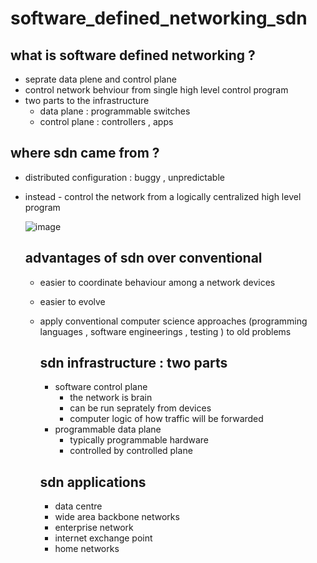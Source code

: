 # software_defined_networking_sdn

## what is software defined networking ?
 - seprate data plene and control plane
 - control network behviour from single high level control program
 - two parts to the infrastructure
    - data plane : programmable switches
    - control plane : controllers , apps
## where sdn came from ?
 - distributed configuration : buggy , unpredictable
 - instead - control the network from a logically centralized high level program

   ![image](https://github.com/user-attachments/assets/2b1fc72e-235d-47a0-993e-cc7ef12b644b)

   ## advantages of sdn over conventional
   - easier to coordinate behaviour among a network devices
   - easier to evolve
   - apply conventional computer science approaches (programming languages , software engineerings , testing ) to old problems


     ## sdn infrastructure : two parts
     - software control plane
       - the network is brain
       - can be run seprately from devices
       - computer logic of how traffic will be forwarded
     - programmable data plane
       - typically programmable hardware
       - controlled by controlled plane
      
     ## sdn applications
      - data centre
      - wide area backbone networks
      - enterprise network
      - internet exchange point
      - home networks
         

